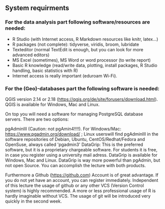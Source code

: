 
## System requirments

### For the data analysis part following software/resources are needed:

- R Studio (with Internet access, R Markdown resources like knitr, latex...)
- R packages (not complete): tidyverse, viridis, broom, lubridate
- Texteditor (normal TextEdit is enough, but you can look for more advanced editors)
- MS Excel (sometimes), MS Word or word processor (to write report)
- Basic R knowledge (read/write data, plotting, install packages, R Studio handling, basic statistics with R)
- Internet access is really important (eduroam Wi-Fi).

### For the (Geo)-databases part the following software is needed:

QGIS version 2.14 or 2.18 (https://qgis.org/de/site/forusers/download.html). QGIS is available for Windows, Mac and Linux.

On top you will need a software for managing PostgreSQL database servers. There are two options:

pgAdminIII (Caution: not pgAmin4!!!!). For Windows/Mac: https://www.pgadmin.org/download/ ; Linux userswill find pgAdminIII in the software repositories of Debian, Ubuntu, CentOS/Redhat/Fedora and OpenSuse, always called 'pgadmin3'
DataGrip: This is the preferred software, but it is a proprietary chargeable software. For students it is free, in case you register using a university mail adress. DataGrip is available for Windows, Mac and Linux. 
DataGrip is way more powerful than pgAdmin, but not open Source. You can accomplish the lecture with both products.

Furthermore a Github (https://github.com) Account is of great advantage. If you do not yet have an account, you can register immediately. Independent of this lecture the usage of github or any other VCS (Version Control system) is highly recommended. A more or less professional usage of R is hardly imaginable without VCS. The usage of git will be introduced very quickly in the second week.
